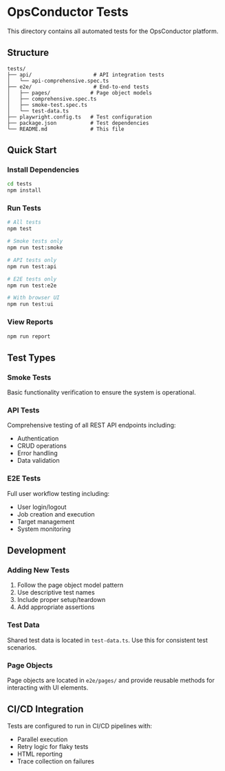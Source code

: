 # OpsConductor Tests

This directory contains all automated tests for the OpsConductor platform.

## Structure

```
tests/
├── api/                    # API integration tests
│   └── api-comprehensive.spec.ts
├── e2e/                    # End-to-end tests
│   ├── pages/             # Page object models
│   ├── comprehensive.spec.ts
│   ├── smoke-test.spec.ts
│   └── test-data.ts
├── playwright.config.ts   # Test configuration
├── package.json           # Test dependencies
└── README.md              # This file
```

## Quick Start

### Install Dependencies
```bash
cd tests
npm install
```

### Run Tests
```bash
# All tests
npm test

# Smoke tests only
npm run test:smoke

# API tests only  
npm run test:api

# E2E tests only
npm run test:e2e

# With browser UI
npm run test:ui
```

### View Reports
```bash
npm run report
```

## Test Types

### Smoke Tests
Basic functionality verification to ensure the system is operational.

### API Tests
Comprehensive testing of all REST API endpoints including:
- Authentication
- CRUD operations
- Error handling
- Data validation

### E2E Tests
Full user workflow testing including:
- User login/logout
- Job creation and execution
- Target management
- System monitoring

## Development

### Adding New Tests
1. Follow the page object model pattern
2. Use descriptive test names
3. Include proper setup/teardown
4. Add appropriate assertions

### Test Data
Shared test data is located in `test-data.ts`. Use this for consistent test scenarios.

### Page Objects
Page objects are located in `e2e/pages/` and provide reusable methods for interacting with UI elements.

## CI/CD Integration

Tests are configured to run in CI/CD pipelines with:
- Parallel execution
- Retry logic for flaky tests
- HTML reporting
- Trace collection on failures